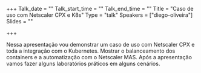 +++
Talk_date = ""
Talk_start_time = ""
Talk_end_time = ""
Title = "Caso de uso com Netscaler CPX e K8s"
Type = "talk"
Speakers = ["diego-oliveira"]
Slides = ""

+++

Nessa apresentação vou demonstrar um caso de uso com Netscaler CPX e toda a integração com o Kubernetes. Mostrar o balanceamento dos containers e a automatização com o Netscaler MAS. Após a apresentação vamos fazer alguns laboratórios práticos em alguns cenários.
